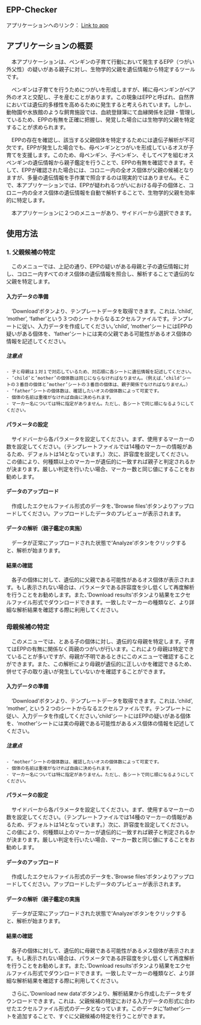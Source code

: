 ## EPP-Checker
アプリケーションへのリンク：
[Link to app](https://epp-checker-8eescw7o48eetqvhvrbsgk.streamlit.app/)

## アプリケーションの概要
　本アプリケーションは、ペンギンの子育て行動において発生するEPP（つがい外父性）の疑いがある親子に対し、生物学的父親を遺伝情報から特定するツールです。

　ペンギンは子育てを行うためにつがいを形成しますが、稀に母ペンギンがペア外のオスと交配し、子を産むことがあります。この現象はEPPと呼ばれ、自然界においては遺伝的多様性を高めるために発生すると考えられています。しかし、動物園や水族館のような飼育施設では、血統登録簿にて血縁関係を記録・管理しているため、EPPの有無を正確に把握し、発覚した場合には生物学的父親を特定することが求められます。

　EPPの存在を確認し、該当する父親個体を特定するためには遺伝子解析が不可欠です。EPPが発生した場合でも、母ペンギンとつがいを形成しているオスが子育てを支援します。このため、母ペンギン、子ペンギン、そしてペアを組むオスペンギンの遺伝情報から親子鑑定を行うことで、EPPの有無を確認できます。そして、EPPが確認された場合には、コロニー内の全オス個体が父親の候補となりますが、多量の遺伝情報を手作業で照合するのは現実的ではありません。そこで、本アプリケーションでは、EPPが疑われるつがいにおける母子の個体と、コロニー内の全オス個体の遺伝情報を自動で解析することで、生物学的父親を効率的に特定します。

　本アプリケーションに２つのメニューがあり、サイドバーから選択できます。

## 使用方法

### 1. 父親候補の特定
　このメニューでは、上記の通り、EPPの疑いがある母親と子の遺伝情報に対し、コロニー内すべてのオス個体の遺伝情報を照合し、解析することで遺伝的な父親を特定します。

#### 入力データの準備
　‘Download’ボタンより、テンプレートデータを取得できます。これは、’child’, ‘mother’, ‘father’という３つのシートからなるエクセルファイルです。テンプレートに従い、入力データを作成してください。’child’, ‘mother’シートにはEPPの疑いがある個体を、‘father’シートには実の父親である可能性があるオス個体の情報を記述してください。

##### 注意点
    - 子と母親は１対１で対応しているため、対応順に各シートに遺伝情報を記述してください。
    - ’child’と’mother’の個体数は同じにならなければなりません。（例えば、’child’シートの３番目の個体と’mother’シートの３番目の個体は、親子関係でなければなりません。）
    - ‘father’シートの個体数は、確認したいオスの個体数によって可変です。
    - 個体の名前は重複がなければ自由に決められます。
    - マーカー名については特に指定がありません。ただし、各シートで同じ順になるようにしてください。

#### パラメータの設定
 　サイドバーから各パラメータを設定してください。まず、使用するマーカーの数を設定してください。（テンプレートファイルでは14種のマーカーの情報があるため、デフォルトは14となっています。）次に、許容度を設定してください。この値により、何種類以上のマーカーが遺伝的に一致すれば親子と判定されるかが決まります。厳しい判定を行いたい場合、マーカー数と同じ値にすることをお勧めします。
    
#### データのアップロード
　作成したエクセルファイル形式のデータを、’Browse files’ボタンよりアップロードしてください。アップロードしたデータのプレビューが表示されます。
    
#### データの解析（親子鑑定の実施）
　データが正常にアップロードされた状態で‘Analyze’ボタンをクリックすると、解析が始まります。
    
#### 結果の確認
　各子の個体に対して、遺伝的に父親である可能性があるオス個体が表示されます。もし表示されない場合は、パラメータである許容度を少し低くして再度解析を行うことをお勧めします。また、’Download results’ボタンより結果をエクセルファイル形式でダウンロードできます。一致したマーカーの種類など、より詳細な解析結果を確認する際に利用してください。


### 母親候補の特定
　このメニューでは、とある子の個体に対し、遺伝的な母親を特定します。子育てはEPPの有無に関係なく両親のつがいが行います。これにより母親は特定できていることが多いですが、母親が不明であるときにこのメニューで確認することができます。また、この解析により母親が遺伝的に正しいかを確認できるため、併せて子の取り違いが発生していないかを確認することができます。

#### 入力データの準備
　‘Download’ボタンより、テンプレートデータを取得できます。これは、’child’, ‘mother’, という２つのシートからなるエクセルファイルです。テンプレートに従い、入力データを作成してください。’child’シートにはEPPの疑いがある個体を、‘mother’シートには実の母親である可能性があるメス個体の情報を記述してください。
    
##### 注意点
    - ‘mother’シートの個体数は、確認したいオスの個体数によって可変です。
    - 個体の名前は重複がなければ自由に決められます。
    - マーカー名については特に指定がありません。ただし、各シートで同じ順になるようにしてください。

#### パラメータの設定
　サイドバーから各パラメータを設定してください。まず、使用するマーカーの数を設定してください。（テンプレートファイルでは14種のマーカーの情報があるため、デフォルトは14となっています。）次に、許容度を設定してください。この値により、何種類以上のマーカーが遺伝的に一致すれば親子と判定されるかが決まります。厳しい判定を行いたい場合、マーカー数と同じ値にすることをお勧めします。
    
#### データのアップロード
　作成したエクセルファイル形式のデータを、’Browse files’ボタンよりアップロードしてください。アップロードしたデータのプレビューが表示されます。
    
#### データの解析（親子鑑定の実施
　データが正常にアップロードされた状態で‘Analyze’ボタンをクリックすると、解析が始まります。
    
#### 結果の確認
　各子の個体に対して、遺伝的に母親である可能性があるメス個体が表示されます。もし表示されない場合は、パラメータである許容度を少し低くして再度解析を行うことをお勧めします。また、’Download results’ボタンより結果をエクセルファイル形式でダウンロードできます。一致したマーカーの種類など、より詳細な解析結果を確認する際に利用してください。
 
　さらに、’Download new data’ボタンより、解析結果から作成したデータをダウンロードできます。これは、父親候補の特定における入力データの形式に合わせたエクセルファイル形式のデータとなっています。このデータに’father’シートを追加することで、すぐに父親候補の特定を行うことができます。
